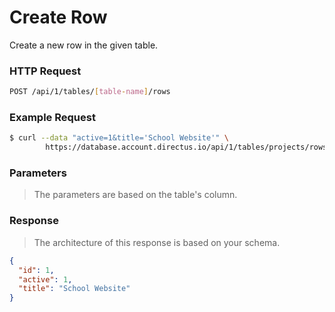 # Create Row

Create a new row in the given table.

### HTTP Request

```bash
POST /api/1/tables/[table-name]/rows
```

### Example Request

```bash
$ curl --data "active=1&title='School Website'" \
        https://database.account.directus.io/api/1/tables/projects/rows
```

### Parameters

> The parameters are based on the table's column.

### Response

> The architecture of this response is based on your schema.

```json
{
  "id": 1,
  "active": 1,
  "title": "School Website"
}
```